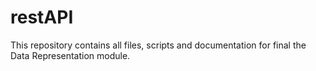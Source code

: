 # restAPI
This repository contains all files, scripts and documentation for final the Data Representation module. 
